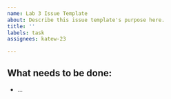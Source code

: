 ```yaml
---
name: Lab 3 Issue Template
about: Describe this issue template's purpose here.
title: ''
labels: task
assignees: katew-23

---
```


## What needs to be done:
- ...
